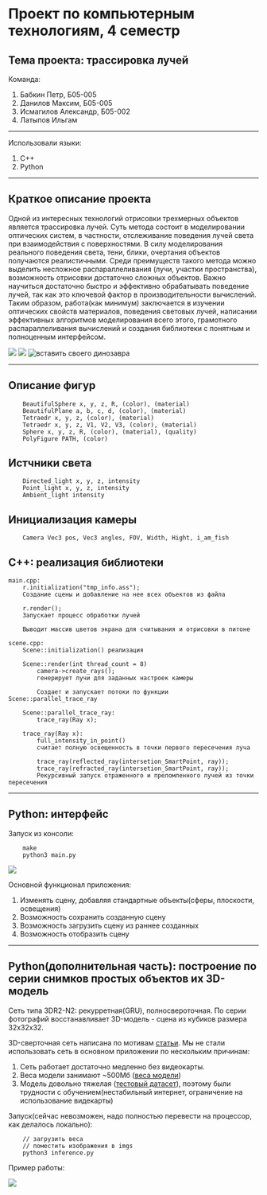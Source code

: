 # Проект по компьютерным технологиям, 4 семестр #
## Тема проекта: трассировка лучей ##

Команда:

1. Бабкин Петр, Б05-005
2. Данилов Максим, Б05-005
3. Исмагилов Александр, Б05-002 
4. Латыпов Ильгам

-----
Использовали языки:
1. C++
2. Python

-----
## Краткое описание проекта ## 
Одной из интересных технологий отрисовки трехмерных объектов является трассировка лучей. Суть метода состоит в моделировании оптических систем, в частности, отслеживание поведения лучей света при взаимодействия с поверхностями. В силу моделирования реального поведения света, тени, блики, очертания объектов получаются реалистичными. Среди преимуществ такого метода можно выделить несложное распараллеливания (лучи, участки пространства), возможность отрисовки достаточно сложных объектов. Важно научиться достаточно быстро и эффективно обрабатывать поведение лучей, так как это ключевой фактор в производительности вычислений. Таким образом, работа(как минимум) заключается в изучении оптических свойств материалов, поведения световых лучей, написании эффективных алгоритмов моделирования всего этого, грамотного распараллеливания вычислений и создания библиотеки с понятным и полноценным интерфейсом.  

![](https://github.com/NoNanoMax/CT_project/blob/dev/pictures/ex1.jpg)
![](https://github.com/NoNanoMax/CT_project/blob/dev/pictures/ex2.jpg)
![вставить своего динозавра](https://github.com/NoNanoMax/CT_project/blob/dev/pictures/ex3.jpg)

----

## Описание фигур ##
        BeautifulSphere x, y, z, R, (color), (material)
        BeautifulPlane a, b, c, d, (color), (material)
        Tetraedr x, y, z, (color), (material)
        Tetraedr x, y, z, V1, V2, V3, (color), (material)
        Sphere x, y, z, R, (color), (material), (quality)
        PolyFigure PATH, (color)
## Истчники света ##
        Directed_light x, y, z, intensity
        Point_light x, y, z, intensity
        Ambient_light intensity
## Инициализация камеры ##
        Camera Vec3 pos, Vec3 angles, FOV, Width, Hight, i_am_fish
## C++: реализация библиотеки ##
    main.cpp:
        r.initialization("tmp_info.ass");
        Создание сцены и добавление на нее всех объектов из файла

        r.render();
        Запускает процесс обработки лучей

        Выводит массив цветов экрана для считывания и отрисовки в питоне

    scene.cpp:
        Scene::initialization() реализация
        
        Scene::render(int thread_count = 8)
            camera->create_rays();
            генерирует лучи для заданных настроек камеры

            Создает и запускает потоки по функции Scene::parallel_trace_ray
        
        Scene::parallel_trace_ray:
            trace_ray(Ray x);

        trace_ray(Ray x):
            full_intensity_in_point()
            считает полную освещенность в точки первого пересечения луча

            trace_ray(reflected_ray(intersetion_SmartPoint, ray));
            trace_ray(refracted_ray(intersetion_SmartPoint, ray));
            Рекурсивный запуск отраженного и преломленного лучей из точки пересечения



----
## Python: интерфейс ##

Запуск из консоли:
        
        make
        python3 main.py
       
![](https://github.com/NoNanoMax/CT_project/blob/dev/pictures/ex4.jpg)

Основной функционал приложения:
1. Изменять сцену, добавляя стандартные объекты(сферы, плоскости, освещения)
2. Возможность сохранить созданную сцену
3. Возможность загрузить сцену из раннее созданных
4. Возможность отобразить сцену
       


----
## Python(дополнительная часть): построение по серии снимков простых объектов их 3D-модель ##

Сеть типа 3DR2-N2: рекурретная(GRU), полносвероточная.  По серии фотографий восстанавливает 3D-модель - сцена из кубиков размера 32x32x32.

3D-сверточная сеть написана по мотивам [статьи](https://arxiv.org/abs/1604.00449). Мы не стали использовать сеть в основном приложении по нескольким причинам:
1. Сеть работает достаточно медленно без видеокарты.
2. Веса модели занимают ~500Мб ([веса модели](https://drive.google.com/file/d/16Q2gOQ01u00yb6yr7q_W31dKGVnxANeV/view?usp=sharing))
3. Модель довольно тяжелая ([тестовый датасет](https://drive.google.com/file/d/1lGKcV86iLHeUz_0Wr8yR2X9dt2BIm8uH/view?usp=sharing)), поэтому были трудности с обучением(нестабильный интернет, ограничение на использование видекарты)

Запуск(сейчас невозможен, надо полностью перевести на процессор, как делалось локально):
        
        // загрузить веса
        // поместить изображения в imgs
        python3 inference.py

Пример работы:
        
![](https://github.com/NoNanoMax/CT_project/blob/dev/pictures/ex5.jpg)
